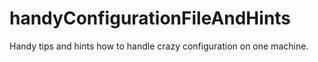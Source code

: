 # handyConfigurationFileAndHints
Handy tips and hints how to handle crazy configuration on one machine.

